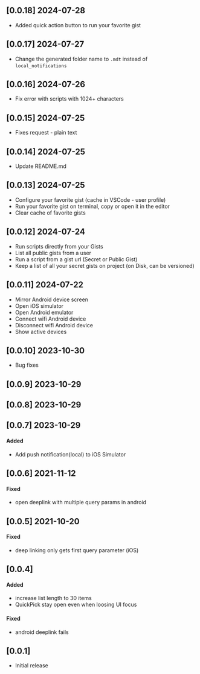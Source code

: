 ## [0.0.18] 2024-07-28
- Added quick action button to run your favorite gist

## [0.0.17] 2024-07-27
- Change the generated folder name to `.mdt` instead of `local_notifications`

## [0.0.16] 2024-07-26
- Fix error with scripts with 1024+ characters

## [0.0.15] 2024-07-25
- Fixes request - plain text

## [0.0.14] 2024-07-25
- Update README.md

## [0.0.13] 2024-07-25
- Configure your favorite gist (cache in VSCode - user profile)
- Run your favorite gist on terminal, copy or open it in the editor
- Clear cache of favorite gists

## [0.0.12] 2024-07-24
- Run scripts directly from your Gists
- List all public gists from a user
- Run a script from a gist url (Secret or Public Gist)
- Keep a list of all your secret gists on project (on Disk, can be versioned)

## [0.0.11] 2024-07-22
- Mirror Android device screen
- Open iOS simulator
- Open Android emulator
- Connect wifi Android device
- Disconnect wifi Android device
- Show active devices

## [0.0.10] 2023-10-30
- Bug fixes

## [0.0.9] 2023-10-29
## [0.0.8] 2023-10-29
## [0.0.7] 2023-10-29
#### Added
- Add push notification(local) to iOS Simulator

## [0.0.6] 2021-11-12
#### Fixed
- open deeplink with multiple query params in android

## [0.0.5] 2021-10-20
#### Fixed
- deep linking only gets first query parameter (iOS)

## [0.0.4]
#### Added
- increase list length to 30 items
- QuickPick stay open even when loosing UI focus
#### Fixed
- android deeplink fails

## [0.0.1]
- Initial release